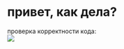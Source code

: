 # привет, как дела?


проверка корректности кода: <br> <img src = "https://github.com/Ar6yZzZ/Game/workflows/testActions/badge.svg?branch=main"> <br>
